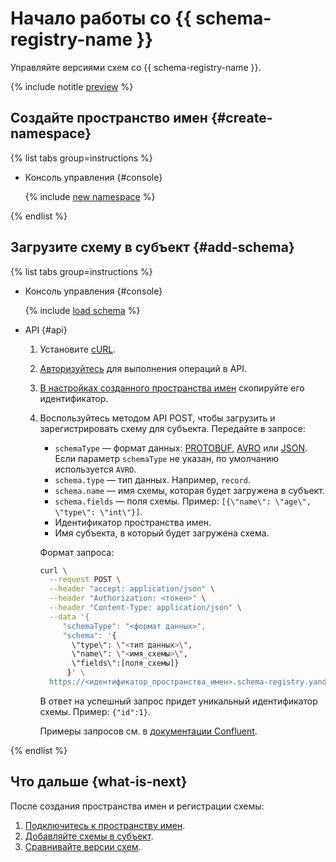# Начало работы со {{ schema-registry-name }}

Управляйте версиями схем со {{ schema-registry-name }}.



{% include notitle [preview](../../_includes/note-preview.md) %}




## Создайте пространство имен {#create-namespace}

{% list tabs group=instructions %}

- Консоль управления {#console}

  {% include [new namespace](../../_includes/metadata-hub/create-name-space.md) %}


{% endlist %}

## Загрузите схему в субъект {#add-schema}

{% list tabs group=instructions %}

- Консоль управления {#console}

  {% include [load schema](../../_includes/metadata-hub/add-subject.md) %}

- API {#api}

  
  1. Установите [cURL](https://curl.haxx.se).
  1. [Авторизуйтесь](../api-ref/authentication.md) для выполнения операций в API.
  1. [В настройках созданного пространства имен](../operations/update-name-space.md) скопируйте его идентификатор.
  1. Воспользуйтесь методом API POST, чтобы загрузить и зарегистрировать схему для субъекта. Передайте в запросе: 
     
      * `schemaType` — формат данных: [PROTOBUF](https://protobuf.dev/), [AVRO](https://avro.apache.org/) или [JSON](https://json-schema.org/). Если параметр `schemaType` не указан, по умолчанию используется `AVRO`.
      * `schema.type` — тип данных. Например, `record`.
      * `schema.name` — имя схемы, которая будет загружена в субъект.
      * `schema.fields` — поля схемы. Пример: `[{\"name\": \"age\", \"type\": \"int\"}]`.
      * Идентификатор пространства имен.
      * Имя субъекта, в который будет загружена схема.

      Формат запроса:

            
      ```bash
      curl \
        --request POST \
        --header "accept: application/json" \
        --header "Authorization: <токен>" \
        --header "Content-Type: application/json" \
        --data '{
           "schemaType": "<формат данных>",
           "schema": '{
             \"type\": \"<тип данных>\", 
             \"name\": \"<имя_схемы>\", 
             \"fields\":[поля_схемы]}
            }' \
        https://<идентификатор_пространства_имен>.schema-registry.yandexcloud.net/subjects/<имя_субъекта>/versions
      ```

      В ответ на успешный запрос придет уникальный идентификатор схемы. Пример: `{"id":1}`.

      Примеры запросов см. в [документации Confluent](https://docs.confluent.io/platform/current/schema-registry/develop/api.html#post--subjects-(string-%20subject)-versions).

{% endlist %}

## Что дальше {what-is-next}

После создания пространства имен и регистрации схемы:
1. [Подключитесь к пространству имен](../operations/connect-to-namespace).
1. [Добавляйте схемы в субъект](../operations/add-schema.md).
1. [Сравнивайте версии схем](../operations/compare-schemas.md).
